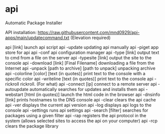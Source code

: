 # api
Automatic Package Installer

API installation: https://raw.githubusercontent.com/mnd0929/api-apps/main/updatecommand.txt (Elevation required)

api [link] launch api script
api -update updating api manually
api -piget app store for api
api -conf api configuration manager
api -type [link] output text to cmd from a file on the server
api -typesite [link] output the site to the console
api -download [link] [Final Filename] downloading a file from the Internet
api -unpack [path to archive] [path to unpack] unpacking archive
api -colorline [color] [text (in quotes)] print text to the console with a specific color
api -writeline [text (in quotes)] print text to the console
api -rickroll rickroll. (For what)
api -connect [ip] connect to a remote server
api -autoupdate automatically searches for updates and installs them
api -webstart [html (in quotes)] launch the html code in the browser
api -dnsinfo [link] prints hostnames to the DNS console
api -clear clears the api cache
api -ver displays the current api version
api -log displays api logs to the console
api -settings runs api settings
api -search [filter] searches for packages using a given filter
api -rap registers the api protocol in the system (allows selected sites to access the api on your computer)
api -rcp clears the package library
